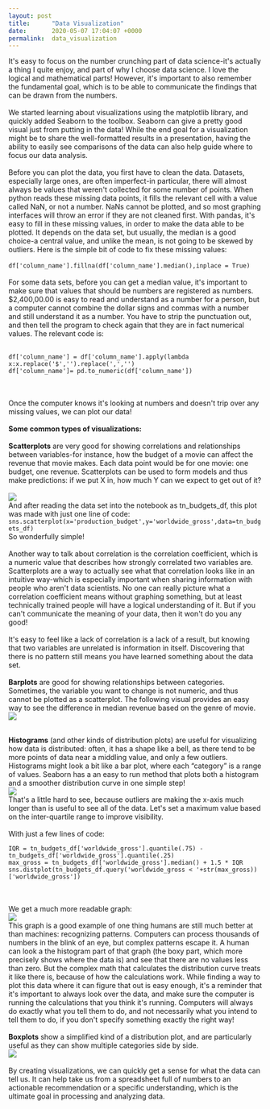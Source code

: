 ```yaml
---
layout: post
title:      "Data Visualization"
date:       2020-05-07 17:04:07 +0000
permalink:  data_visualization
---
```



It's easy to focus on the number crunching part of data science-it's actually a thing I quite enjoy, and part of why I choose data science. I love the logical and mathematical parts! However, it's important to also remember the fundamental goal, which is to be able to communicate the findings that can be drawn from the numbers.
<br><br>
We started learning about visualizations using the matplotlib library, and quickly added Seaborn to the toolbox. Seaborn can give a pretty good visual just from putting in the data! While the end goal for a visualization might be to share the well-formatted results in a presentation, having the ability to easily see comparisons of the data can also help guide where to focus our data analysis.
<br><br>
Before you can plot the data, you first have to clean the data. Datasets, especially large ones, are often imperfect-in particular, there will almost always be values that weren't collected for some number of points. When python reads these missing data points, it fills the relevant cell with a value called NaN, or not a number. NaNs cannot be plotted, and so most graphing interfaces will throw an error if they are not cleaned first. With pandas, it's easy to fill in these missing values, in order to make the data able to be plotted. It depends on the data set, but usually, the median is a good choice-a central value, and unlike the mean, is not going to be skewed by outliers. Here is the simple bit of code to fix these missing values:
<br><br>
`df['column_name'].fillna(df['column_name'].median(),inplace = True)`
<br><br>
For some data sets, before you can get a median value, it's important to make sure that values that should be numbers are registered as numbers. $2,400,00.00 is easy to read and understand as a number for a person, but a computer cannot combine the dollar signs and commas with a number and still understand it as a number. You have to strip the punctuation out, and then tell the program to check again that they are in fact numerical values. The relevant code is:
<br><br>
```
df['column_name'] = df['column_name'].apply(lambda x:x.replace('$','').replace(',','')
df['column_name']= pd.to_numeric(df['column_name'])
```
<br><br>
Once the computer knows it's looking at numbers and doesn't trip over any missing values, we can plot our data!
<br><br>
**Some common types of visualizations:**<br><br>
**Scatterplots** are very good for showing correlations and relationships between variables-for instance, how the budget of a movie can affect the revenue that movie makes. Each data point would be for one movie: one budget, one revenue. Scatterplots can be used to form models and thus make predictions: if we put X in, how much Y can we expect to get out of it?
<br><br>
![](https://lh3.googleusercontent.com/XG00iXp6P3t0Detw2vu1W6XhXcexsBv6txWrz6dXj4Uq1jB2i-OiuS44KmUa4mqR1dUwJtZdZpuBu_dV9JtljCPQEqgPqWt8CgWromaa4j0nWTUXjJ52B34RMFawugW2CIih9ym1pIr9zPEdE3AFFmCIRGGr_jnyaCupL1ISgh0Gos2qJ0cJEFVrFG8ivDp010MhzzZcCI7xmgUvomacc3YgANW04VuAdhmfZEkUAC_owcfDmH0QjyB7-zUmsK03q7VL6IgB17DATIHXkHYwYEYE0Ao9bXy0KUPnrpUkK3lHZiGMIzW4qQmzk1nNJ-SnkQ5XgrMYNSbz278yPlAtkEaM3uvbdm3tfac4QEpb0ND1q4T4n-30eBClBCfDUypEUS3185Sel3j0edCoF8yWmhI5PXM3ny1Yl8ydGw7H9pAud44rEKW3I-pYoFelfaVk2qM2NP7HbOs-YK_2UVaiXkzZuCfW92C2XqOWTuf6P3mq2p8IlW00hF0tbYQf_rkUQHbgUA5EpSqXMraKybGGSgWrnRjmQ_yDKLerMusDfOl9HfEb2EfgAUwhARkCDa5feHP306moICwuSQi-MDhurhnp-vsem6-1ozCYoTm9IEQ7tO8xk2EYtALzv2DKq8zz0vUCscPSefdQy8rRFt0uHgsa9A5U_2r7Z5aPcKs5mLuMGpX7Ad4UhdWUtL96Gw=w387-h274-no)<br>
And after reading the data set into the notebook as tn_budgets_df, this plot was made with just one line of code:
`sns.scatterplot(x='production_budget',y='worldwide_gross',data=tn_budgets_df)`<br>
So wonderfully simple!
<br><br>
Another way to talk about correlation is the correlation coefficient, which is a numeric value that describes how strongly correlated two variables are. Scatterplots are a way to actually see what that correlation looks like in an intuitive way-which is especially important when sharing information with people who aren't data scientists. No one can really picture what a correlation coefficient means without graphing something, but at least technically trained people will have a logical understanding of it. But if you can't communicate the meaning of your data, then it won't do you any good!
<br><br>
It's easy to feel like a lack of correlation is a lack of a result, but knowing that two variables are unrelated is information in itself. Discovering that there is no pattern still means you have learned something about the data set.
<br><br>
**Barplots** are good for showing relationships between categories. Sometimes, the variable you want to change is not numeric, and thus cannot be plotted as a scatterplot. The following visual provides an easy way to see the difference in median revenue based on the genre of movie.<br>
![](https://lh3.googleusercontent.com/isG7cryys9xTGo_gtw4pwLj9AN8beAq2uXyVkN9UzkkhHBaVLIGazhnEZ3d_VR66eMFfa7QFe_83cC8lg7zeBMF2PAOG7ohPOnDA19y0rbJ3fYDL_CTwLaphqNsNmhAgnIHfZRlyJAcwJw0AtARRyl6_84f74PM_PgkKU_q8_sFUmvR0LnikMN61LSvj2znUAirwg_dZrY7VQRhi4hIsVnQsPggHh7tapQaFZDNgYw55z3JpL87lQ7HzpdZzrl_H4WQZiIyiagh9sR6sEkCBpsbzHAgw6dzq6xY9-zHiLpAtjNXFSNOQZwxs0lHkbIuRs-HTZZgyi9P9rmjDCh-a9rYAjMCsu8rvij88QPmJLW0T0JYVpWeagxu9crn4reFdrVex75eR-5xrBZtoT2s0iapooHi0-XRwnvyMXgSOnAVCx4so1_sPh1tvD63RDLfQEuluGQoYVoEk7VKpOf4G6uDybowXm0wP91-EXI2UBOt-2niHLOisLUsxswZ4UFEWObI8pnPEvUxP4OW7u7K6okma2LjrrJDnqzz5hQXZdiL2mXNScGhiRntoECATVG9cQ-SgpycKipCJP8mVWkcyYY2AtDXsAcSMT54ooe7caJx3NG-uuFnkOXavvTWcb3qnnyE7EVF-B31dDKKhYSp0Kfu4I1-PtNJD5hvWoRrB4oIFrQU3FwEKf6dY-qZ4WA=w388-h263-no)
<br><br>

**Histograms** (and other kinds of distribution plots) are useful for visualizing how data is distributed: often, it has a shape like a bell, as there tend to be more points of data near a middling value, and only a few outliers. Histograms might look a bit like a bar plot, where each “category” is a range of values. Seaborn has a an easy to run method that plots both a histogram and a smoother distribution curve in one simple step!<br>
![](https://lh3.googleusercontent.com/0qhP4DNvG2S1DOxp6TJFrTMuw-kPo6zqaRjJ93P_QiPpzmsjoOkZipesO3HJCWyrH1vUdYOq9WdZBLv-fGO2aTwKiYbSgZ3A4XNfgZF3rH7uReb7y81Q_AKmGoc2x74dY8uhS2Uynl52hhcpZ6srC82e5ThpjyirSbiNfHGH73reZaz-D_PS2dPwEm_2f5iL0-Du8Chmw2SWWdQmgmpWtbAa4mLNrUhTZyjjYG2jAf8h9ptx_ikcPU-5SNmUjSmiBBzINIUNUNAVukc_bJmsS6aOENW0fdg1yA9-Tg5JGUvRkeTyBAx1hauSvA84sEijIcI0DZjDaZoh0uP5k7rQZNAkoCTqzdXXrY6FEMYzcqNBbJp09g_atRHSGe54AlBff4MWsnFqRxHu3vO6jZhYkvV3rtNM7ZX2DzSOvIcYuB1T1-HxoRFHOm3S1Wr6nznK_Euxby3UKl6jdPyeV3koC7uphl53767VInRRBoJAZnyy-Xm_gtps1DN0ILBVfpXH00raR1W8tYCOaiMWbHiZwzAnEWZZtrZSbASlQuK3bDG-0BgSBb_eeZ4GrZrdAVrzmhtKY1PG68M2j0LtvZR0X0MjkN2LYSL29pjRVWtc6U2zoGTAVeyv1nB6mHGHwULBFTWGLm92ZMX-PEj9SrJ-h2AYDaYDn6yFrkgAxZBrpAyHkYcv4cgKfK-9MBNBZQ=w372-h274-no)<br>
That's a little hard to see, because outliers are making the x-axis much longer than is useful to see all of the data. Let's set a maximum value based on the inter-quartile range to improve visibility.
<br><br>
With just a few lines of code:
```
IQR = tn_budgets_df['worldwide_gross'].quantile(.75) - tn_budgets_df['worldwide_gross'].quantile(.25)
max_gross = tn_budgets_df['worldwide_gross'].median() + 1.5 * IQR
sns.distplot(tn_budgets_df.query('worldwide_gross < '+str(max_gross))['worldwide_gross'])
```
<br><br>
We get a much more readable graph:<br>
![](https://lh3.googleusercontent.com/wThdcO-fH4sZElqO5D5kANTSXj9gctr_sQMWZQ0XIH2_3cGyqRJuC_2cHOkLl2qUktQoZvqKYmj_RhB417RtUF8Bc9D0EUgcnOPMmILLec05j6hYMC4LmHtqmYa_G8v93eXmL6bnJRpxwzu-d_cqA-r3z-ImwJi__6r0RSzbEe4kwWtrawVYdN-TNEARAFLegvAwcQLclCDvEgbnU37r0wL96YEAkbQO6fcp64DgyDYCpJqu5QdJw_IhtwTj51waaA8p-iPBsuZJA9i6N0bSZV5UJJnVRHqL48pL9p-lXies5i2OtUjdQ9v3EBVKA5C0CuXoGzSHk0XnBhqH1TImDoVaeFDHa2-0-2ePum4tbvCN65pAs6cWjOxEuSQtSuRWEjNxLOS-OKps91eTkHWoQhBuxa4H4D0_EJn6TStKTUkMnIUZ4dIFTsJpFehXqQ_79yrUCZA7sCFwisvpac1WdVyt5HzEzHmGOACRQOqTRoNynejyiFxEd3DhTip5cPGfsnyIIdJ8vxs4JSYYfJbI1lClOQRI8uzC9zncBZ3HKFQHI2jhqLyPC0vqYJI7t78Fbf-j5SLkF3DMl8TLJDwMW7sRNsZtH87W5cTboXwRDaCaHo5VNdeTDg2HU9bfweEosF-QqsgxRGG_o92BYu1FhEbCw-l21prtTzh0XlefyIGxxaecyTPGpnzWAUIe-w=w368-h274-no)<br>
This graph is a good example of one thing humans are still much better at than machines: recognizing patterns. Computers can process thousands of numbers in the blink of an eye, but complex patterns escape it. A human can look a the histogram part of that graph (the boxy part, which more precisely shows where the data is) and see that there are no values less than zero. But the complex math that calculates the distribution curve treats it like there is, because of how the calculations work. While finding a way to plot this data where it can figure that out is easy enough, it's a reminder that it's important to always look over the data, and make sure the computer is running the calculations that you think it's running. Computers will always do exactly what you tell them to do, and not necessarily what you intend to tell them to do, if you don't specify something exactly the right way!
<br><br>
**Boxplots** show a simplified kind of a distribution plot, and are particularly useful as they can show multiple categories side by side.<br>
![](https://lh3.googleusercontent.com/889ahBKFd7JWiMNtLmfnE2xjbiGuT9Dt50mefSzgKLmBZpLEV7KHLuKMKWgEeK9Pcl9sWaM1ITfd6AdzsfxqFFes7v53fFax8JdlrTPUWSjgrZAzfJFJ9CvAdo-VQtx-Sp6kgIVXo8gwq-gbs5zYoGcWtLUkULQyN0CZYlp2dDdFvvlENiarJuuW_CNdummpv8V9Bnrf0U4KZJai7ajVeBLmFehqQ7f795Lv5ygsVp55xpbrzMgQbsvsXuXquXTk8To4F5dWI0nbcQ4vSAiPZNOdKuRML5ZFmRO39GMPbkG_mbJh1P268WKcHp1Kx_6Y-Pa7typAMFo4TY6j-MQl5s8KVLZRXaKfMB5HjxnShXDlvCMIF1L1KKaoaesAc5GjqtekWrWpsMuHDmj2e6pEq10KXqkZxhQAyPWoR5OesXnQqc0vdhHR8s70svD_NSbwcJY8U89ATOmSdmssAlz1awztKxKTdpEdB7GACOXDbbQM798sILNYISQTYcpw1TjB0mZdHeiKlLpdnIKsA0MkIyuOUhMJoGz5uoqrLt67K1H6UeZNqzX-96_XP_fKC1axm5ehydbCLToW1eREph33qwhV8TyUebcK5tYWhYOW_oRlbvg3FLBmDx2S-Jz8aJuJUGol0SrueUR97eWhz94m8wvGy2rGSWhWE9gSDbRcHjoZii0mpccEq53mRl5vIw=w389-h393-no)
<br><br>
By creating visualizations, we can quickly get a sense for what the data can tell us. It can help take us from a spreadsheet full of numbers to an actionable recommendation or a specific understanding, which is the ultimate goal in processing and analyzing data.
